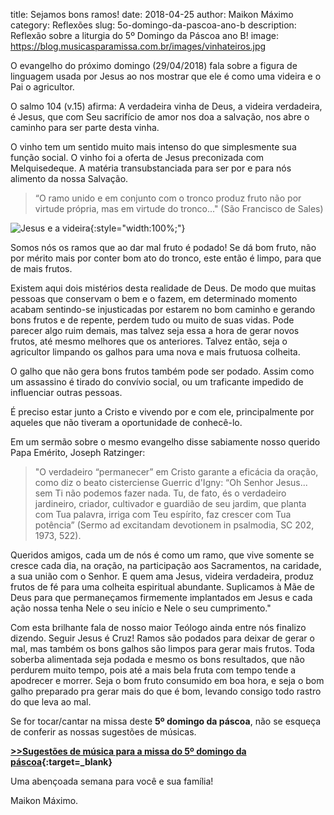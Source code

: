 ﻿title: Sejamos bons ramos!
date: 2018-04-25
author: Maikon Máximo
category: Reflexões
slug: 5o-domingo-da-pascoa-ano-b
description: Reflexão sobre a liturgia do 5º Domingo da Páscoa ano B!
image: https://blog.musicasparamissa.com.br/images/vinhateiros.jpg

O evangelho do próximo domingo (29/04/2018) fala sobre a figura de linguagem usada por Jesus ao nos mostrar que ele é como uma videira e o Pai o agricultor.

O salmo 104 (v.15) afirma: A verdadeira vinha de Deus, a videira verdadeira, é Jesus, que com Seu sacrifício de amor nos doa a salvação, nos abre o caminho para ser parte desta vinha.

O vinho tem um sentido muito mais intenso do que simplesmente sua função social. O vinho foi a oferta de Jesus preconizada com Melquisedeque. A matéria transubstanciada para ser por e para nós alimento da nossa Salvação.

>“O ramo unido e em conjunto com o tronco produz fruto não por virtude própria, mas em virtude do tronco..."
(São Francisco de Sales)

![Jesus e a videira](https://blog.musicasparamissa.com.br/images/vinhateiros.jpg){:style="width:100%;"}

Somos nós os ramos que ao dar mal fruto é podado! Se dá bom fruto, não por mérito mais por conter bom ato do tronco, este então é limpo, para que de mais frutos.

Existem aqui dois mistérios desta realidade de Deus. De modo que muitas pessoas que conservam o bem e o fazem, em determinado momento acabam sentindo-se injusticadas por estarem no bom caminho e gerando bons frutos e de repente, perdem tudo ou muito de suas vidas. Pode parecer algo ruim demais, mas talvez seja essa a hora de gerar novos frutos, até mesmo  melhores que os anteriores. Talvez então, seja o agricultor limpando os galhos para uma nova e mais frutuosa colheita.

O galho que não gera bons frutos também pode ser podado. Assim como um assassino é tirado do convívio social, ou um traficante impedido de influenciar outras pessoas.

É preciso estar junto a Cristo e vivendo por e com ele, principalmente por aqueles que não tiveram a oportunidade de conhecê-lo.

Em um sermão sobre o mesmo evangelho disse sabiamente nosso querido Papa Emérito, Joseph Ratzinger:

>"O verdadeiro “permanecer” em Cristo garante a eficácia da oração, como diz o beato cisterciense Guerric d'Igny: “Oh Senhor Jesus... sem Ti não podemos fazer nada. Tu, de fato, és o verdadeiro jardineiro, criador, cultivador e guardião de seu jardim, que planta com Tua palavra, irriga com Teu espírito, faz crescer com Tua potência” (Sermo ad excitandam devotionem in psalmodia, SC 202, 1973, 522).

Queridos amigos, cada um de nós é como um ramo, que vive somente se cresce cada dia, na oração, na participação aos Sacramentos, na caridade, a sua união com o Senhor. E quem ama Jesus, videira verdadeira, produz frutos de fé para uma colheita espiritual abundante. Suplicamos à Mãe de Deus para que permaneçamos firmemente implantados em Jesus e cada ação nossa tenha Nele o seu início e Nele o seu cumprimento."

Com esta brilhante fala de nosso maior Teólogo ainda entre nós finalizo dizendo.
Seguir Jesus é Cruz! Ramos são podados para deixar de gerar o mal, mas também os bons galhos são limpos para gerar mais frutos. Toda soberba alimentada seja podada e mesmo os bons resultados, que não perdurem muito tempo, pois até a mais bela fruta com tempo tende a apodrecer e morrer. Seja o bom fruto consumido em boa hora, e seja o bom galho preparado pra gerar mais do que é bom, levando consigo todo rastro do que leva ao mal.

Se for tocar/cantar na missa deste **5º domingo da páscoa**, não se esqueça de conferir as nossas sugestões de músicas.

**[>>Sugestões de música para a missa do 5º domingo da páscoa](https://musicasparamissa.com.br/sugestoes-para/5o-domingo-da-pascoa-ano-b/){:target=\_blank}**

Uma abençoada semana para você e sua família!

Maikon Máximo.
